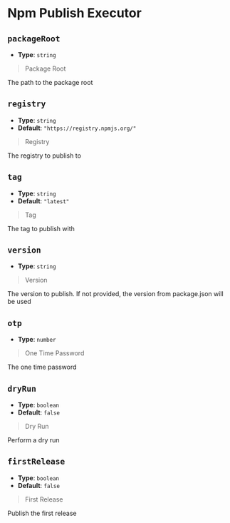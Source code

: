 
<!-- Generated by @storm-software/untyped -->
<!-- Do not edit this file directly -->

# Npm Publish Executor

## `packageRoot`
- **Type**: `string`

> Package Root


The path to the package root


## `registry`
- **Type**: `string`
- **Default**: `"https://registry.npmjs.org/"`

> Registry


The registry to publish to


## `tag`
- **Type**: `string`
- **Default**: `"latest"`

> Tag


The tag to publish with


## `version`
- **Type**: `string`

> Version


The version to publish. If not provided, the version from package.json will be used


## `otp`
- **Type**: `number`

> One Time Password


The one time password


## `dryRun`
- **Type**: `boolean`
- **Default**: `false`

> Dry Run


Perform a dry run


## `firstRelease`
- **Type**: `boolean`
- **Default**: `false`

> First Release


Publish the first release


